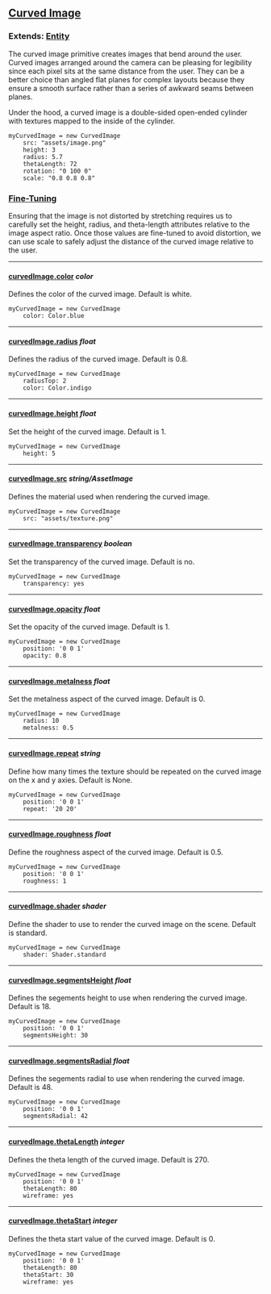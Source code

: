 ## [Curved Image](#curvedimage)

### Extends: [Entity](#entity)

The curved image primitive creates images that bend around the user. Curved images arranged around the camera can be pleasing for legibility since each pixel sits at the same distance from the user. They can be a better choice than angled flat planes for complex layouts because they ensure a smooth surface rather than a series of awkward seams between planes.

Under the hood, a curved image is a double-sided open-ended cylinder with textures mapped to the inside of the cylinder.

	myCurvedImage = new CurvedImage
		src: "assets/image.png"
		height: 3
		radius: 5.7
		thetaLength: 72
		rotation: "0 100 0"
		scale: "0.8 0.8 0.8"


### [Fine-Tuning](#curvedimage-fine-tuning)

Ensuring that the image is not distorted by stretching requires us to carefully set the height, radius, and theta-length attributes relative to the image aspect ratio. Once those values are fine-tuned to avoid distortion, we can use scale to safely adjust the distance of the curved image relative to the user.

-------------------------------------------------------

#### [curvedImage.color](#curvedimage-color) *color*

Defines the color of the curved image. Default is white.

	myCurvedImage = new CurvedImage
		color: Color.blue

-------------------------------------------------------

#### [curvedImage.radius](#curvedimage-radius) *float*

Defines the radius of the curved image. Default is 0.8.

	myCurvedImage = new CurvedImage
		radiusTop: 2
		color: Color.indigo

-------------------------------------------------------

#### [curvedImage.height](#curvedimage-height) *float*

Set the height of the curved image. Default is 1.

	myCurvedImage = new CurvedImage
		height: 5

-------------------------------------------------------

#### [curvedImage.src](#curvedimage-src) *string/AssetImage*

Defines the material used when rendering the curved image.

	myCurvedImage = new CurvedImage
		src: "assets/texture.png"

-------------------------------------------------------

#### [curvedImage.transparency](#curvedimage-transparency) *boolean*

Set the transparency of the curved image. Default is no.

	myCurvedImage = new CurvedImage
		transparency: yes

-------------------------------------------------------

#### [curvedImage.opacity](#curvedimage-opacity) *float*

Set the opacity of the curved image. Default is 1.

	myCurvedImage = new CurvedImage
		position: '0 0 1'
		opacity: 0.8

-------------------------------------------------------

#### [curvedImage.metalness](#curvedimage-metalness) *float*

Set the metalness aspect of the curved image. Default is 0.

	myCurvedImage = new CurvedImage
		radius: 10
		metalness: 0.5

-------------------------------------------------------

#### [curvedImage.repeat](#curvedimage-repeat) *string*

Define how many times the texture should be repeated on the curved image on the x and y axies. Default is None.

	myCurvedImage = new CurvedImage
		position: '0 0 1'
		repeat: '20 20'

-------------------------------------------------------

#### [curvedImage.roughness](#curvedimage-roughness) *float*

Define the roughness aspect of the curved image. Default is 0.5.

	myCurvedImage = new CurvedImage
		position: '0 0 1'
		roughness: 1

-------------------------------------------------------

#### [curvedImage.shader](#curvedimage-shader) *shader*

Define the shader to use to render the curved image on the scene. Default is standard.

	myCurvedImage = new CurvedImage
		shader: Shader.standard

-------------------------------------------------------

#### [curvedImage.segmentsHeight](#curvedimage-segmentsheight) *float*

Defines the segements height to use when rendering the curved image. Default is 18.

	myCurvedImage = new CurvedImage
		position: '0 0 1'
		segmentsHeight: 30


-------------------------------------------------------

#### [curvedImage.segmentsRadial](#curvedimage-segmentsradial) *float*

Defines the segements radial to use when rendering the curved image. Default is 48.

	myCurvedImage = new CurvedImage
		position: '0 0 1'
		segmentsRadial: 42

-------------------------------------------------------

#### [curvedImage.thetaLength](#curvedimage-thetalength) *integer*

Defines the theta length of the curved image. Default is 270.

	myCurvedImage = new CurvedImage
		position: '0 0 1'
		thetaLength: 80
		wireframe: yes

-------------------------------------------------------

#### [curvedImage.thetaStart](#curvedimage-thetastart) *integer*

Defines the theta start value of the curved image. Default is 0.

	myCurvedImage = new CurvedImage
		position: '0 0 1'
		thetaLength: 80
		thetaStart: 30
		wireframe: yes
